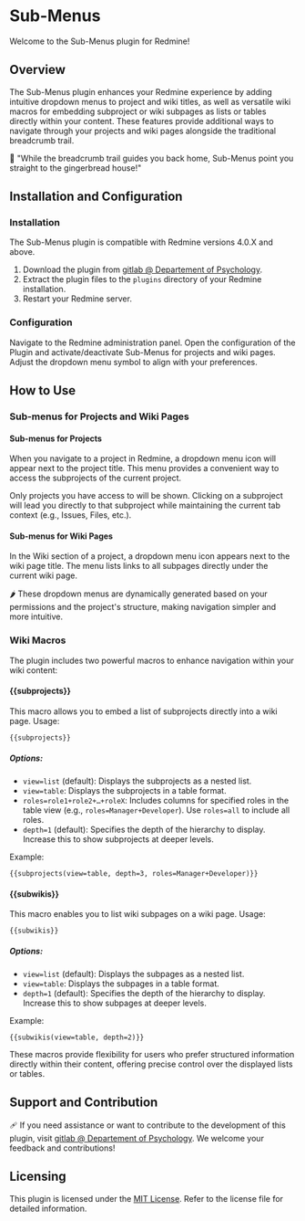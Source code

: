 # Sub-Menus

Welcome to the Sub-Menus plugin for Redmine!

## Overview

The Sub-Menus plugin enhances your Redmine experience by adding intuitive dropdown menus to project and wiki titles, as well as versatile wiki macros for embedding subproject or wiki subpages as lists or tables directly within your content. These features provide additional ways to navigate through your projects and wiki pages alongside the traditional breadcrumb trail.

🍭 "While the breadcrumb trail guides you back home, Sub-Menus point you straight to the gingerbread house!"

## Installation and Configuration

### Installation

The Sub-Menus plugin is compatible with Redmine versions 4.0.X and above.

1. Download the plugin from [gitlab @ Departement of Psychology](https://gitlab.psychologie.uzh.ch/smisch/redmine_submenus).
2. Extract the plugin files to the `plugins` directory of your Redmine installation.
3. Restart your Redmine server.

### Configuration

Navigate to the Redmine administration panel. Open the configuration of the Plugin and activate/deactivate Sub-Menus for projects and wiki pages. Adjust the dropdown menu symbol to align with your preferences.

## How to Use

### Sub-menus for Projects and Wiki Pages

#### Sub-menus for Projects

When you navigate to a project in Redmine, a dropdown menu icon will appear next to the project title. This menu provides a convenient way to access the subprojects of the current project.&#x20;

Only projects you have access to will be shown. Clicking on a subproject will lead you directly to that subproject while maintaining the current tab context (e.g., Issues, Files, etc.).

#### Sub-menus for Wiki Pages

In the Wiki section of a project, a dropdown menu icon appears next to the wiki page title. The menu lists links to all subpages directly under the current wiki page.

🌶️ These dropdown menus are dynamically generated based on your permissions and the project's structure, making navigation simpler and more intuitive.

### Wiki Macros

The plugin includes two powerful macros to enhance navigation within your wiki content:

#### {{subprojects}}

This macro allows you to embed a list of subprojects directly into a wiki page. Usage:

```
{{subprojects}}
```

##### Options:

- `view=list` (default): Displays the subprojects as a nested list.
- `view=table`: Displays the subprojects in a table format.
- `roles=role1+role2+…+roleX`: Includes columns for specified roles in the table view (e.g., `roles=Manager+Developer`). Use `roles=all` to include all roles.
- `depth=1` (default): Specifies the depth of the hierarchy to display. Increase this to show subprojects at deeper levels.

Example:

```
{{subprojects(view=table, depth=3, roles=Manager+Developer)}}
```

#### {{subwikis}}

This macro enables you to list wiki subpages on a wiki page. Usage:

```
{{subwikis}}
```

##### Options:

- `view=list` (default): Displays the subpages as a nested list.
- `view=table`: Displays the subpages in a table format.
- `depth=1` (default): Specifies the depth of the hierarchy to display. Increase this to show subpages at deeper levels.

Example:

```
{{subwikis(view=table, depth=2)}}
```

These macros provide flexibility for users who prefer structured information directly within their content, offering precise control over the displayed lists or tables.

## Support and Contribution

🩹 If you need assistance or want to contribute to the development of this plugin, visit [gitlab @ Departement of Psychology](https://gitlab.psychologie.uzh.ch/smisch/redmine_submenus). We welcome your feedback and contributions!

## Licensing

This plugin is licensed under the [MIT License](LICENSE). Refer to the license file for detailed information.

